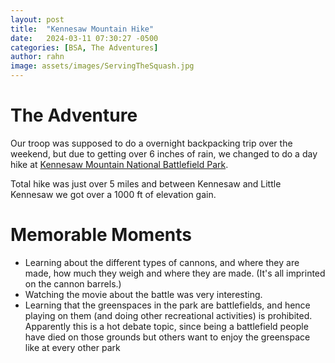 ```yaml
---
layout: post
title:  "Kennesaw Mountain Hike"
date:   2024-03-11 07:30:27 -0500
categories: [BSA, The Adventures]
author: rahn
image: assets/images/ServingTheSquash.jpg
---
```


# The Adventure
Our troop was supposed to do a overnight backpacking trip over the weekend, but due to getting over 6 inches of rain, we changed to do a day hike at <A href='https://www.nps.gov/kemo/index.htm'>Kennesaw Mountain National Battlefield Park</A>.


Total hike was just over 5 miles and between Kennesaw and Little Kennesaw we got over a 1000 ft of elevation gain.

# Memorable Moments
- Learning about the different types of cannons, and where they are made, how much they weigh and where they are made.  (It's all imprinted on the cannon barrels.)
- Watching the movie about the battle was very interesting. 
- Learning that the greenspaces in the park are battlefields, and hence playing on them (and doing other recreational activities) is prohibited.  Apparently this is a hot debate topic, since being a battlefield people have died on those grounds but others want to enjoy the greenspace like at every other park

